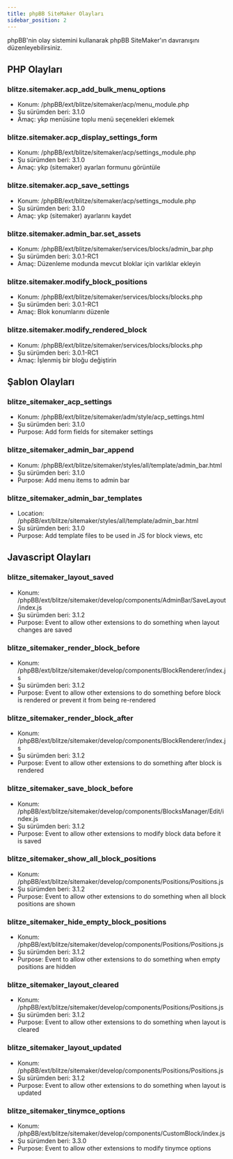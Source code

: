 ```yaml
---
title: phpBB SiteMaker Olayları
sidebar_position: 2
---
```


phpBB'nin olay sistemini kullanarak phpBB SiteMaker'ın davranışını düzenleyebilirsiniz.

## PHP Olayları

### blitze.sitemaker.acp_add_bulk_menu_options

-   Konum: /phpBB/ext/blitze/sitemaker/acp/menu_module.php
-   Şu sürümden beri: 3.1.0
-   Amaç: ykp menüsüne toplu menü seçenekleri eklemek

### blitze.sitemaker.acp_display_settings_form

-   Konum: /phpBB/ext/blitze/sitemaker/acp/settings_module.php
-   Şu sürümden beri: 3.1.0
-   Amaç: ykp (sitemaker) ayarları formunu görüntüle

### blitze.sitemaker.acp_save_settings

-   Konum: /phpBB/ext/blitze/sitemaker/acp/settings_module.php
-   Şu sürümden beri: 3.1.0
-   Amaç: ykp (sitemaker) ayarlarını kaydet

### blitze.sitemaker.admin_bar.set_assets

-   Konum: /phpBB/ext/blitze/sitemaker/services/blocks/admin_bar.php
-   Şu sürümden beri: 3.0.1-RC1
-   Amaç: Düzenleme modunda mevcut bloklar için varlıklar ekleyin

### blitze.sitemaker.modify_block_positions

-   Konum: /phpBB/ext/blitze/sitemaker/services/blocks/blocks.php
-   Şu sürümden beri: 3.0.1-RC1
-   Amaç: Blok konumlarını düzenle

### blitze.sitemaker.modify_rendered_block

-   Konum: /phpBB/ext/blitze/sitemaker/services/blocks/blocks.php
-   Şu sürümden beri: 3.0.1-RC1
-   Amaç: İşlenmiş bir bloğu değiştirin

## Şablon Olayları

### blitze_sitemaker_acp_settings

-   Konum: /phpBB/ext/blitze/sitemaker/adm/style/acp_settings.html
-   Şu sürümden beri: 3.1.0
-   Purpose: Add form fields for sitemaker settings

### blitze_sitemaker_admin_bar_append

-   Konum: /phpBB/ext/blitze/sitemaker/styles/all/template/admin_bar.html
-   Şu sürümden beri: 3.1.0
-   Purpose: Add menu items to admin bar

### blitze_sitemaker_admin_bar_templates

-   Location: /phpBB/ext/blitze/sitemaker/styles/all/template/admin_bar.html
-   Şu sürümden beri: 3.1.0
-   Purpose: Add template files to be used in JS for block views, etc

## Javascript Olayları

### blitze_sitemaker_layout_saved

-   Konum: /phpBB/ext/blitze/sitemaker/develop/components/AdminBar/SaveLayout/index.js
-   Şu sürümden beri: 3.1.2
-   Purpose: Event to allow other extensions to do something when layout changes are saved

### blitze_sitemaker_render_block_before

-   Konum: /phpBB/ext/blitze/sitemaker/develop/components/BlockRenderer/index.js
-   Şu sürümden beri: 3.1.2
-   Purpose: Event to allow other extensions to do something before block is rendered or prevent it from being re-rendered

### blitze_sitemaker_render_block_after

-   Konum: /phpBB/ext/blitze/sitemaker/develop/components/BlockRenderer/index.js
-   Şu sürümden beri: 3.1.2
-   Purpose: Event to allow other extensions to do something after block is rendered

### blitze_sitemaker_save_block_before

-   Konum: /phpBB/ext/blitze/sitemaker/develop/components/BlocksManager/Edit/index.js
-   Şu sürümden beri: 3.1.2
-   Purpose: Event to allow other extensions to modify block data before it is saved

### blitze_sitemaker_show_all_block_positions

-   Konum: /phpBB/ext/blitze/sitemaker/develop/components/Positions/Positions.js
-   Şu sürümden beri: 3.1.2
-   Purpose: Event to allow other extensions to do something when all block positions are shown

### blitze_sitemaker_hide_empty_block_positions

-   Konum: /phpBB/ext/blitze/sitemaker/develop/components/Positions/Positions.js
-   Şu sürümden beri: 3.1.2
-   Purpose: Event to allow other extensions to do something when empty positions are hidden

### blitze_sitemaker_layout_cleared

-   Konum: /phpBB/ext/blitze/sitemaker/develop/components/Positions/Positions.js
-   Şu sürümden beri: 3.1.2
-   Purpose: Event to allow other extensions to do something when layout is cleared

### blitze_sitemaker_layout_updated

-   Konum: /phpBB/ext/blitze/sitemaker/develop/components/Positions/Positions.js
-   Şu sürümden beri: 3.1.2
-   Purpose: Event to allow other extensions to do something when layout is updated

### blitze_sitemaker_tinymce_options

-   Konum: /phpBB/ext/blitze/sitemaker/develop/components/CustomBlock/index.js
-   Şu sürümden beri: 3.3.0
-   Purpose: Event to allow other extensions to modify tinymce options
